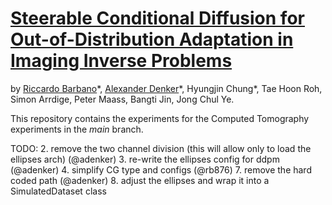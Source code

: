 # [Steerable Conditional Diffusion for Out-of-Distribution Adaptation in Imaging Inverse Problems](https://arxiv.org/abs/2308.14409)

by [Riccardo Barbano](https://scholar.google.com/citations?user=6jYGiC0AAAAJ&hl=en)\*, [Alexander Denker](https://www.uni-bremen.de/techmath/team/doktorandinnen/alexander-denker)\*, Hyungjin Chung\*, Tae Hoon Roh, Simon Arrdige, Peter Maass, Bangti Jin, Jong Chul Ye. 

This repository contains the experiments for the Computed Tomography experiments in the _main_ branch.

TODO:
2. remove the two channel division (this will allow only to load the ellipses arch) (@adenker)
3. re-write the ellipses config for ddpm (@adenker)
4. simplify CG type and configs (@rb876)
7. remove the hard coded path (@adenker)
8. adjust the ellipses and wrap it into a SimulatedDataset class